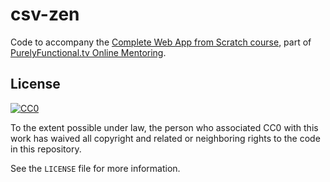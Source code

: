 # csv-zen

Code to accompany the [Complete Web App from Scratch course][course],
part of [PurelyFunctional.tv Online Mentoring][mentoring].

[course]: https://purelyfunctional.tv/courses/complete-web-app-from-scratch/
[mentoring]: https://purelyfunctional.tv/

## License

[![CC0](http://i.creativecommons.org/p/zero/1.0/88x31.png)](http://creativecommons.org/publicdomain/zero/1.0/)

To the extent possible under law, the person who associated CC0 with
this work has waived all copyright and related or neighboring rights
to the code in this repository.

See the `LICENSE` file for more information.

